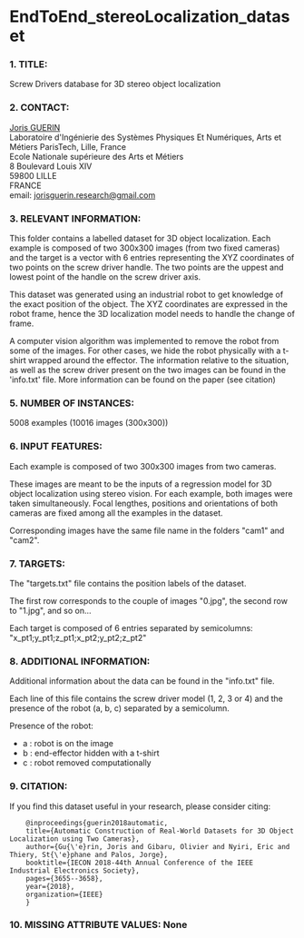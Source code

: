 # EndToEnd_stereoLocalization_dataset

### 1. TITLE: 

Screw Drivers database for 3D stereo object localization

### 2. CONTACT: 

[Joris GUERIN](https://jorisguerin.github.io/)  
Laboratoire d'Ingénierie des Systèmes Physiques Et Numériques, Arts et Métiers ParisTech, Lille, France  
Ecole Nationale supérieure des Arts et Métiers  
8 Boulevard Louis XIV  
59800 LILLE  
FRANCE  
email: jorisguerin.research@gmail.com

### 3. RELEVANT INFORMATION:

This folder contains a labelled dataset for 3D object localization. Each example is composed of two 300x300 images (from two fixed cameras) and the target is a vector with 6 entries representing the XYZ coordinates of two points on the screw driver handle. The two points are the uppest and lowest point of the handle on the screw driver axis.

This dataset was generated using an industrial robot to get knowledge of the exact position of the object. The XYZ coordinates are expressed in the robot frame, hence the 3D localization model needs to handle the change of frame.

A computer vision algorithm was implemented to remove the robot from some of the images. For other cases, we hide the robot physically with a t-shirt wrapped around the effector. The information relative to the situation, as well as the screw driver present on the two images can be found in the 'info.txt' file.
More information can be found on the paper (see citation)

### 5. NUMBER OF INSTANCES:

5008 examples (10016 images (300x300))

### 6. INPUT FEATURES:

Each example is composed of two 300x300 images from two cameras.

These images are meant to be the inputs of a regression model for 3D object localization using stereo vision. For each example, both images were taken simultaneously. Focal lengthes, positions and orientations of both cameras are fixed among all the examples in the dataset.

Corresponding images have the same file name in the folders "cam1" and "cam2".

### 7. TARGETS:

The "targets.txt" file contains the position labels of the dataset.

The first row corresponds to the couple of images "0.jpg", the second row to "1.jpg", and so on...

Each target is composed of 6 entries separated by semicolumns: "x_pt1;y_pt1;z_pt1;x_pt2;y_pt2;z_pt2"

### 8. ADDITIONAL INFORMATION:

Additional information about the data can be found in the "info.txt" file.

Each line of this file contains the screw driver model (1, 2, 3 or 4) and the presence of the robot (a, b, c) separated by a semicolumn.

Presence of the robot:
* a : robot is on the image
* b : end-effector hidden with a t-shirt
* c : robot removed computationally

### 9. CITATION:

If you find this dataset useful in your research, please consider citing:

		@inproceedings{guerin2018automatic,
		title={Automatic Construction of Real-World Datasets for 3D Object Localization using Two Cameras},
		author={Gu{\'e}rin, Joris and Gibaru, Olivier and Nyiri, Eric and Thiery, St{\'e}phane and Palos, Jorge},
		booktitle={IECON 2018-44th Annual Conference of the IEEE Industrial Electronics Society},
		pages={3655--3658},
		year={2018},
		organization={IEEE}
		}


### 10. MISSING ATTRIBUTE VALUES: None
